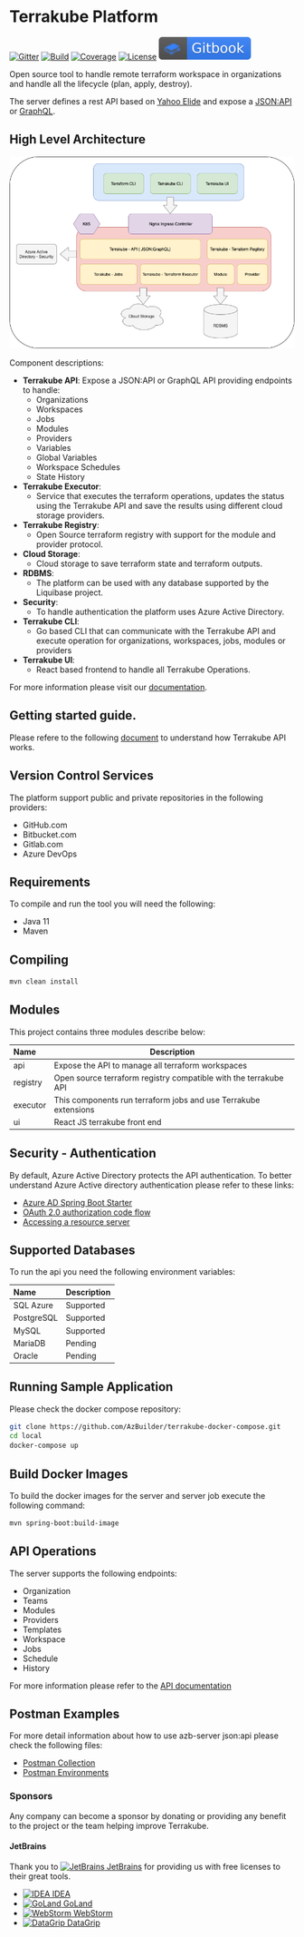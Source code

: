 # Terrakube Platform

[![Gitter](https://badges.gitter.im/AzBuilder/community.svg)](https://gitter.im/AzBuilder/community?utm_source=badge&utm_medium=badge&utm_campaign=pr-badge)
[![Build](https://github.com/AzBuilder/azb-server/actions/workflows/pull_request.yml/badge.svg)](https://github.com/AzBuilder/azb-server/actions/workflows/pull_request.yml)
[![Coverage](https://sonarcloud.io/api/project_badges/measure?project=AzBuilder_azb-server&metric=coverage)](https://sonarcloud.io/dashboard?id=AzBuilder_azb-server)
[![License](https://img.shields.io/badge/License-Apache%202.0-blue.svg)](https://github.com/AzBuilder/azb-server/blob/main/LICENSE)
[![gitbook](https://raw.githubusercontent.com/aleen42/badges/master/src/gitbook_2.svg)](https://azbuilder.gitbook.io/azb-builder/)

Open source tool to handle remote terraform workspace in organizations and handle all the lifecycle (plan, apply, destroy).

The server defines a rest API based on [Yahoo Elide](https://elide.io/) and expose a [JSON:API](https://jsonapi.org/) or [GraphQL](https://graphql.org/).

## High Level Architecture

![Architecture](https://github.com/AzBuilder/docs/raw/master/.gitbook/assets/terrakube.drawio.png)

Component descriptions:
* **Terrakube API**:
Expose a JSON:API or GraphQL API providing endpoints to handle:
  - Organizations
  - Workspaces
  - Jobs
  - Modules
  - Providers
  - Variables
  - Global Variables
  - Workspace Schedules
  - State History
* **Terrakube Executor**:
  - Service that executes the terraform operations, updates the status using the Terrakube API and save the results using different cloud storage providers.
* **Terrakube Registry**:
  - Open Source terraform registry with support for the module and provider protocol.
* **Cloud Storage**:
  - Cloud storage to save terraform state and terraform outputs.
* **RDBMS**:
  - The platform can be used with any database supported by the Liquibase project.
* **Security**:
  - To handle authentication the platform uses Azure Active Directory.
* **Terrakube CLI**:
  - Go based CLI that can communicate with the Terrakube API and execute operation for organizations, workspaces, jobs, modules or providers
* **Terrakube UI**:
  - React based frontend to handle all Terrakube Operations.

For more information please visit our [documentation](https://docs.terrakube.org/).

## Getting started guide.

Please refere to the following [document](https://docs.terrakube.org/api/getting-started) to understand how Terrakube API works.

## Version Control Services
The platform support public and private repositories in the following providers:

* GitHub.com
* Bitbucket.com
* Gitlab.com
* Azure DevOps

## Requirements

To compile and run the tool you will need the following:

* Java 11
* Maven

## Compiling

```bash
mvn clean install
```

## Modules
This project contains three modules describe below:

| Name     | Description                                                      |
|:---------|------------------------------------------------------------------|
| api      | Expose the API to manage all terraform workspaces                |
| registry | Open source terraform registry compatible with the terrakube API |
| executor | This components run terraform jobs and use Terrakube extensions  |
| ui       | React JS terrakube front end                                     |

## Security - Authentication

By default, Azure Active Directory protects the API authentication. To better understand Azure Active directory authentication please refer to these links:

* [Azure AD Spring Boot Starter](https://github.com/MicrosoftDocs/azure-dev-docs/blob/main/articles/java/spring-framework/configure-spring-boot-starter-java-app-with-azure-active-directory.md)
* [OAuth 2.0 authorization code flow](https://docs.microsoft.com/en-us/azure/active-directory/develop/v2-oauth2-auth-code-flow)
* [Accessing a resource server](https://github.com/Azure-Samples/azure-spring-boot-samples/tree/main/aad/spring-cloud-azure-starter-active-directory/web-client-access-resource-server/aad-resource-server)

## Supported Databases
To run the api you need the following environment variables:

| Name             | Description |
|:-----------------|-------------|
| SQL Azure        | Supported   |
| PostgreSQL       | Supported   |
| MySQL            | Supported   |
| MariaDB          | Pending     |
| Oracle           | Pending     |

## Running Sample Application
Please check the docker compose repository:

```bash
git clone https://github.com/AzBuilder/terrakube-docker-compose.git
cd local
docker-compose up
```

## Build Docker Images

To build the docker images for the server and server job execute the following command:
```bash
mvn spring-boot:build-image
```

## API Operations
The server supports the following endpoints:

* Organization
* Teams
* Modules
* Providers
* Templates
* Workspace
* Jobs
* Schedule
* History

For more information please refer to the [API documentation](https://docs.terrakube.org/api/methods)

## Postman Examples
For more detail information about how to use azb-server json:api please check the following files:

* [Postman Collection](postman/azb-server.postman_collection.json)
* [Postman Environments](postman/AzBuilderEnvironment.postman_environment.json)

### Sponsors

Any company can become a sponsor by donating or providing any benefit to the project or the team helping improve Terrakube.

#### JetBrains

Thank you to [<img src="https://resources.jetbrains.com/storage/products/company/brand/logos/jb_beam.svg" alt="JetBrains" width="32"> JetBrains](https://jb.gg/OpenSource)
for providing us with free licenses to their great tools.

* [<img src="https://resources.jetbrains.com/storage/products/company/brand/logos/IntelliJ_IDEA_icon.svg" alt="IDEA" width="32"> IDEA](https://www.jetbrains.com/idea/)
* [<img src="https://resources.jetbrains.com/storage/products/company/brand/logos/GoLand_icon.svg" alt="GoLand" width="32"> GoLand](https://www.jetbrains.com/go/)
* [<img src="https://resources.jetbrains.com/storage/products/company/brand/logos/WebStorm_icon.svg" alt="WebStorm" width="32"> WebStorm](https://www.jetbrains.com/webstorm/)
* [<img src="https://resources.jetbrains.com/storage/products/company/brand/logos/DataGrip_icon.svg" alt="DataGrip" width="32"> DataGrip](https://www.jetbrains.com/datagrip/)
